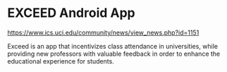 # EXCEED Android App

https://www.ics.uci.edu/community/news/view_news.php?id=1151

Exceed is an app that incentivizes class attendance in universities, while providing new professors with valuable feedback in order to enhance the educational experience for students. 
